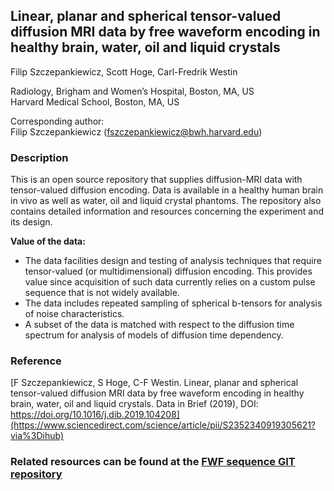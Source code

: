 ## Linear, planar and spherical tensor-valued diffusion MRI data by free waveform encoding in healthy brain, water, oil and liquid crystals
Filip Szczepankiewicz, Scott Hoge, Carl-Fredrik Westin

Radiology, Brigham and Women’s Hospital, Boston, MA, US  
Harvard Medical School, Boston, MA, US  

Corresponding author:  
Filip Szczepankiewicz (fszczepankiewicz@bwh.harvard.edu)

### Description
This is an open source repository that supplies diffusion-MRI data with tensor-valued diffusion encoding. Data is available in a healthy human brain in vivo as well as water, oil and liquid crystal phantoms. The repository also contains detailed information and resources concerning the experiment and its design.

**Value of the data:**  
* The data facilities design and testing of analysis techniques that require tensor-valued (or multidimensional) diffusion encoding. This provides value since acquisition of such data currently relies on a custom pulse sequence that is not widely available.
* The data includes repeated sampling of spherical b-tensors for analysis of noise characteristics.
* A subset of the data is matched with respect to the diffusion time spectrum for analysis of models of diffusion time dependency.

### Reference
[F Szczepankiewicz, S Hoge, C-F Westin. Linear, planar and spherical tensor-valued diffusion MRI data by free waveform encoding in healthy brain, water, oil and liquid crystals. Data in Brief (2019), DOI: https://doi.org/10.1016/j.dib.2019.104208](https://www.sciencedirect.com/science/article/pii/S2352340919305621?via%3Dihub)  

### Related resources can be found at the [FWF sequence GIT repository](https://github.com/filip-szczepankiewicz/fwf_seq_resources)
